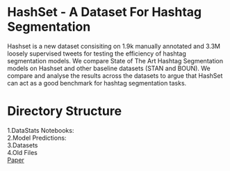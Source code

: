 # HashSet - A Dataset For Hashtag Segmentation
Hashset is a new dataset consisiting on 1.9k manually annotated and 3.3M loosely supervised tweets for testing the efficiency of hashtag segmentation models. We compare State of The Art Hashtag Segmentation models on Hashset and other baseline datasets (STAN and BOUN). We compare and analyse the results across the datasets to argue that HashSet can act as a good benchmark for hashtag segmentation tasks. 
<br>
# Directory Structure
1.DataStats Notebooks: <br>
2.Model Predictions: <br>
3.Datasets <br>
4.Old Files <br>
[Paper](https://arxiv.org/pdf/2201.06741.pdf)
